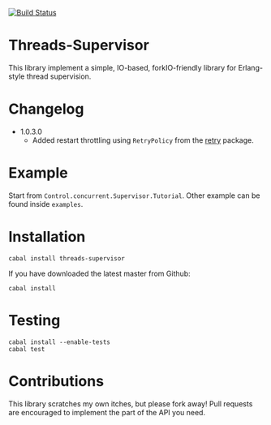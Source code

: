 [![Build Status](https://travis-ci.org/adinapoli/threads-supervisor.svg?branch=master)](https://travis-ci.org/adinapoli/threads-supervisor)

# Threads-Supervisor

This library implement a simple, IO-based, forkIO-friendly library for Erlang-style thread supervision.

# Changelog

* 1.0.3.0
    - Added restart throttling using `RetryPolicy` from the [retry](http://hackage.haskell.org/package/retry) package.

# Example

Start from `Control.concurrent.Supervisor.Tutorial`. Other example can be found inside `examples`.

# Installation

```
cabal install threads-supervisor
```

If you have downloaded the latest master from Github:

```
cabal install
```

# Testing

```
cabal install --enable-tests
cabal test
```

# Contributions
This library scratches my own itches, but please fork away!
Pull requests are encouraged to implement the part of the API
you need.

